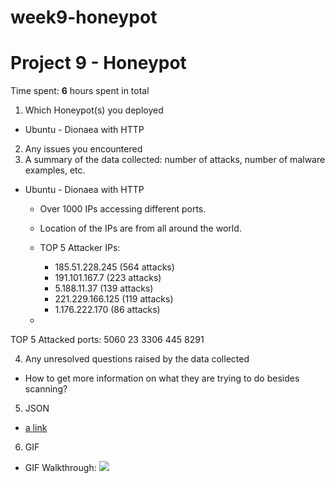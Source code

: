# week9-honeypot
# Project 9 - Honeypot

Time spent: **6** hours spent in total

1. Which Honeypot(s) you deployed
  - Ubuntu - Dionaea with HTTP
2. Any issues you encountered
3. A summary of the data collected: number of attacks, number of malware examples, etc.
  - Ubuntu - Dionaea with HTTP
    - Over 1000 IPs accessing different ports.
	- Location of the IPs are from all around the world.
    - TOP 5 Attacker IPs:
      -  185.51.228.245 (564 attacks)
      -  191.101.167.7 (223 attacks)
      -   5.188.11.37 (139 attacks)
      -  221.229.166.125 (119 attacks)
      -  1.176.222.170 (86 attacks)
     
     -
TOP 5 Attacked ports: 5060
                      23
		      3306
		      445
		      8291

4. Any unresolved questions raised by the data collected
  - How to get more information on what they are trying to do besides scanning?
5. JSON
  - [a link](https://github.com/paolorama/week9-honeypot/blob/master/session.json)
6. GIF
  - GIF Walkthrough: <img src='week9.1.gif' />
